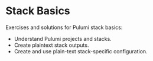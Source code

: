 # Stack Basics

Exercises and solutions for Pulumi stack basics:

- Understand Pulumi projects and stacks.
- Create plaintext stack outputs.
- Create and use plain-text stack-specific configuration.
